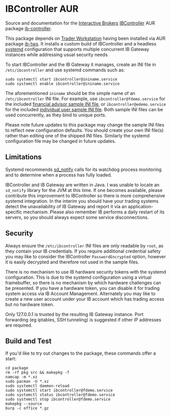 IBController AUR
=================
Source and documentation for the
[Interactive Brokers](http://interactivebrokers.com/)
[IBController](http://sourceforge.net/projects/ibcontroller/)
AUR package [ib-controller](https://aur.archlinux.org/packages/ib-controller/).

This package depends on
[Trader Workstation](http://www.interactivebrokers.com/en/pagemap/pagemap_APISolutions.php)
having been installed via AUR package
[ib-tws](https://aur.archlinux.org/packages/ib-tws/). It installs a custom build
of IBController and a headless 
[systemd](http://en.wikipedia.org/wiki/Systemd) configuration that supports
multiple concurrent IB Gateway instances while addressing usual security needs.

To start IBController and the IB Gateway it manages, create an INI file in
``/etc/ibcontroller`` and use systemd commands such as:

```
sudo systemctl start ibcontroller@ininame.service
sudo systemctl enable ibcontroller@ininame.service
```

The aforementioned ``ininame`` should be the simple name of an ``/etc/ibcontroller``
INI file. For example, use ``ibcontroller@fdemo.service`` for the included
[financial advisor sample INI file](package/fdemo.ini),
or ``ibcontroller@edemo.service`` for the included
[individual user sample INI file](package/edemo.ini). Both sample INI files can
be used concurrently, as they bind to unique ports.

Please note future updates to this package may change the sample INI files to
reflect new configuration defaults. You should create your own
INI file(s) rather than editing one of the shipped INI files. Similarly the
systemd configuration file may be changed in future updates.

Limitations
-----------
Systemd recommends
[sd_notify](http://www.freedesktop.org/software/systemd/man/sd_notify.html)
calls for its watchdog process monitoring and to determine when a process has
fully loaded.

IBController and IB Gateway are written in Java. I was unable to locate an
``sd_notify`` library for the JVM at this time. If one becomes available, please
contribute this improvement to IBController so there is more comprehensive
systemd integration. In the interim you should have your trading systems detect
the unavailability of IB Gateway and report it via an application-specific
mechanism. Please also remember IB performs a daily restart of its servers, so
you should always expect some service disconnections.

Security
--------
Always ensure the ``/etc/ibcontroller`` INI files are only readable by ``root``,
as they contain your IB credentials. If you require additional credential safety
you may like to consider the IBController ``PasswordEncrypted`` option, however
it is easily decrypted and therefore not used in the sample files.

There is no mechanism to use IB hardware security tokens with the systemd
configuration. This is due to the systemd configuration using a virtual
framebuffer, so there is no mechanism by which hardware challenges can be
presented. If you have a hardware token, you can disable it for trading system
access via IB Account Management. Alternately you may like to create a new user
account under your IB account which has trading access but no hardware token.

Only 127.0.0.1 is trusted by the resulting IB Gateway instance. Port forwarding
(eg iptables, SSH tunneling) is suggested if other IP addresses are required.

Build and Test
--------------
If you'd like to try out changes to the package, these commands offer a start:

````
cd package
rm -rf pkg src && makepkg -f
namcap -m *.xz
sudo pacman -U *.xz
sudo systemctl daemon-reload
sudo systemctl start ibcontroller@fdemo.service
sudo systemctl status ibcontroller@fdemo.service
sudo systemctl stop ibcontroller@fdemo.service
makepkg --source
burp -c office *.gz
````